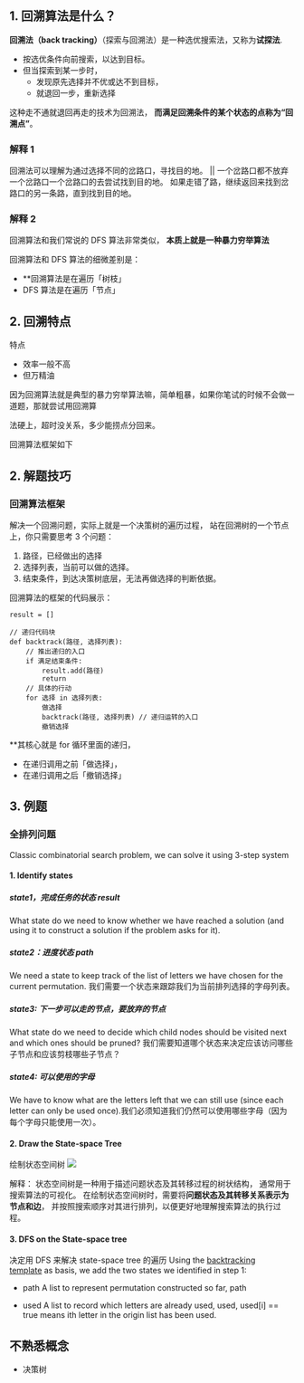 
## 1. 回溯算法是什么？


**回溯法（back tracking）**（探索与回溯法）是一种选优搜索法，又称为**试探法**.
- 按选优条件向前搜索，以达到目标。
- 但当探索到某一步时，
	- 发现原先选择并不优或达不到目标，
	- 就退回一步，重新选择

这种走不通就退回再走的技术为回溯法，
**而满足回溯条件的某个状态的点称为“回溯点”**。

### 解释 1
回溯法可以理解为通过选择不同的岔路口，寻找目的地。 || 一个岔路口都不放弃
一个岔路口一个岔路口的去尝试找到目的地。
如果走错了路，继续返回来找到岔路口的另一条路，直到找到目的地。

### 解释 2
回溯算法和我们常说的 DFS 算法非常类似，
**本质上就是一种暴力穷举算法**

回溯算法和 DFS 算法的细微差别是：
- **回溯算法是在遍历「树枝」
- DFS 算法是在遍历「节点」


## 2. 回溯特点


特点
- 效率⼀般不⾼
- 但万精油

因为回溯算法就是典型的暴⼒穷举算法嘛，简单粗暴，如果你笔试的时候不会做⼀道题，那就尝试⽤回溯算

法硬上，超时没关系，多少能捞点分回来。

回溯算法框架如下





## 2. 解题技巧

### 回溯算法框架
解决一个回溯问题，实际上就是一个决策树的遍历过程，
站在回溯树的一个节点上，你只需要思考 3 个问题：

1. 路径，已经做出的选择
2. 选择列表，当前可以做的选择。
3. 结束条件，到达决策树底层，无法再做选择的判断依据。

回溯算法的框架的代码展示：
```
result = []

// 递归代码块
def backtrack(路径, 选择列表):
    // 推出递归的入口
    if 满足结束条件:
        result.add(路径)
        return
    // 具体的行动
    for 选择 in 选择列表:
        做选择
        backtrack(路径, 选择列表) // 递归运转的入口
        撤销选择
```
**其核心就是 for 循环里面的递归，
- 在递归调用之前「做选择」，
- 在递归调用之后「撤销选择」


## 3. 例题

### 全排列问题
Classic combinatorial search problem, we can solve it using 3-step system

#### 1.  Identify states  
##### state1，完成任务的状态 result
What state do we need to know whether we have reached a solution
     (and using it to construct a solution if the problem asks for it).    

##### state2：进度状态 path
We need a state to keep track of the list of letters we have chosen for the current permutation. 我们需要一个状态来跟踪我们为当前排列选择的字母列表。

##### state3: 下一步可以走的节点，要放弃的节点
What state do we need to decide which child nodes should be visited next and which ones should be pruned?  我们需要知道哪个状态来决定应该访问哪些子节点和应该剪枝哪些子节点？

##### state4: 可以使用的字母
We have to know what are the letters left that we can still use (since each letter can only be used once).我们必须知道我们仍然可以使用哪些字母（因为每个字母只能使用一次）。

#### 2.  Draw the State-space Tree  
绘制状态空间树
 ![](https://algomonster.s3.us-east-2.amazonaws.com/dfs_intro/arrangement.png)



解释：
状态空间树是一种用于描述问题状态及其转移过程的树状结构，
通常用于搜索算法的可视化。
在绘制状态空间树时，需要将**问题状态及其转移关系表示为节点和边**，
并按照搜索顺序对其进行排列，以便更好地理解搜索算法的执行过程。


#### 3.  DFS on the State-space tree  
决定用 DFS 来解决 state-space tree 的遍历
Using the [backtracking template](https://algo.monster/problems/backtracking) as basis, we add the two states we identified in step 1:  

- path
A list to represent permutation constructed so far, path  

- used
A list to record which letters are already used, used, used[i] == true means ith letter in the origin list has been used.


## 不熟悉概念

- 决策树